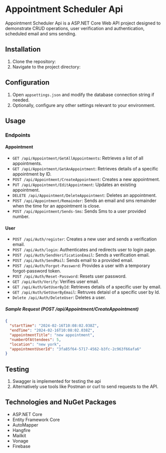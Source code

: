 # Appointment Scheduler Api

Appointment Scheduler Api is a ASP.NET Core Web API project designed to demonstrate CRUD operations, user verification and authentication, scheduled email and sms sending.

## Installation

1. Clone the repository:
2. Navigate to the project directory:

## Configuration

1. Open `appsettings.json` and modify the database connection string if needed.
2. Optionally, configure any other settings relevant to your environment.

## Usage

### Endpoints
#### Appointment
- `GET /api/Appointment/GetAllAppointments`: Retrieves a list of all appointments.
- `GET /api/Appointment/GetAnAppointment`: Retrieves details of a specific appointment by ID.
- `POST /api/Appointment/CreateAppointment`: Creates a new appointment.
- `PUT /api/Appointment/EditAppointment`: Updates an existing appointment.
- `DELETE /api/Appointment/DeleteAppointment`: Deletes an appointment.
- `POST /api/Appointment/Remainder`: Sends an email and sms remainder when the time for an appointment is close.
- `POST /api/Appointment/Sends-Sms`: Sends Sms to a user provided number.

#### User
- `POST /api/Auth/register`: Creates a new user and sends a verification email.
- `POST /api/Auth/login`: Authenticates and redirects user to login page.
- `POST /api/Auth/SendVerificationEmail`: Sends a verification email.
- `POST /api/Auth/SendMail`: Sends email to a provided email.
- `POST /api/Auth/Forgot-Password`: Provides a user with a temporary forgot-password token.
- `POST /api/Auth/Reset-Password`: Resets user password.
- `GET /api/Auth/Verify`: Verifies user email.
- `GET /api/Auth/GetUserById`: Retrieves details of a specific user by email.
- `GET /api/Auth/GetUserByEmail`: Retruves detaisl of a specific user by Id.
- `Delete /api/Auth/DeleteUser`: Deletes a user.
 
##### Sample Request (POST  /api/Appointment/CreateAppointment)
```json
{
  "startTime": "2024-02-16T10:08:02.038Z",
  "endTime": "2024-02-16T10:08:02.038Z",
  "appointmentTitle": "new appointment",
  "numberOfAttendees": 5,
  "location": "new york",
  "appointmentUserId": "3fa85f64-5717-4562-b3fc-2c963f66afa6"
}
```

## Testing
1. Swagger is implemented for testing the api
2. Alternatively use tools like Postman or curl to send requests to the API.

## Technologies and NuGet Packages
- ASP.NET Core
- Entity Framework Core
- AutoMapper
- Hangfire
- Mailkit
- Vonage
- Firebase
